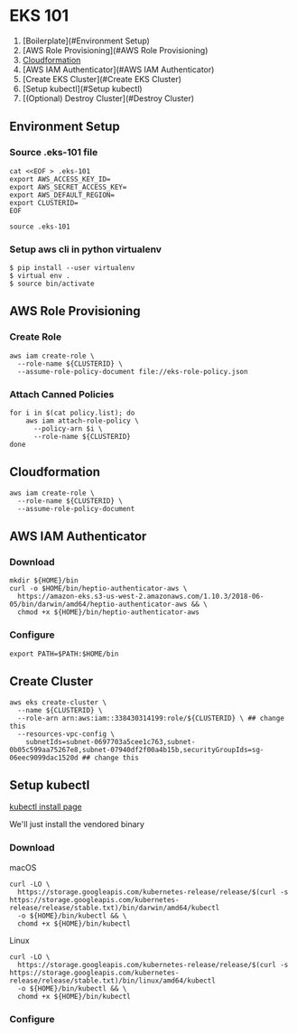 # EKS 101
1. [Boilerplate](#Environment Setup)
2. [AWS Role Provisioning](#AWS Role Provisioning)
3. [Cloudformation](#Cloudformation)
4. [AWS IAM Authenticator](#AWS IAM Authenticator)
5. [Create EKS Cluster](#Create EKS Cluster)
6. [Setup kubectl](#Setup kubectl)
7. [(Optional) Destroy Cluster](#Destroy Cluster)

## Environment Setup

### Source .eks-101 file
```
cat <<EOF > .eks-101
export AWS_ACCESS_KEY_ID=
export AWS_SECRET_ACCESS_KEY=
export AWS_DEFAULT_REGION=
export CLUSTERID=
EOF

source .eks-101
```

### Setup aws cli in python virtualenv
```
$ pip install --user virtualenv
$ virtual env .
$ source bin/activate
```

## AWS Role Provisioning


### Create Role
```
aws iam create-role \
  --role-name ${CLUSTERID} \
  --assume-role-policy-document file://eks-role-policy.json 
```

### Attach Canned Policies
```
for i in $(cat policy.list); do
    aws iam attach-role-policy \
      --policy-arn $i \
      --role-name ${CLUSTERID}
done
```

## Cloudformation
```
aws iam create-role \
  --role-name ${CLUSTERID} \
  --assume-role-policy-document
```

## AWS IAM Authenticator

### Download
```
mkdir ${HOME}/bin
curl -o $HOME/bin/heptio-authenticator-aws \
  https://amazon-eks.s3-us-west-2.amazonaws.com/1.10.3/2018-06-05/bin/darwin/amd64/heptio-authenticator-aws && \
  chmod +x ${HOME}/bin/heptio-authenticator-aws
```

### Configure
```
export PATH=$PATH:$HOME/bin
```

## Create Cluster
```
aws eks create-cluster \
  --name ${CLUSTERID} \
  --role-arn arn:aws:iam::338430314199:role/${CLUSTERID} \ ## change this
  --resources-vpc-config \
    subnetIds=subnet-0697703a5cee1c763,subnet-0b05c599aa75267e8,subnet-07940df2f00a4b15b,securityGroupIds=sg-06eec9099dac1520d ## change this
```

## Setup kubectl
[kubectl install page](https://kubernetes.io/docs/tasks/tools/install-kubectl)

We'll just install the vendored binary

### Download
macOS
```
curl -LO \
  https://storage.googleapis.com/kubernetes-release/release/$(curl -s https://storage.googleapis.com/kubernetes-release/release/stable.txt)/bin/darwin/amd64/kubectl
  -o ${HOME}/bin/kubectl && \
  chomd +x ${HOME}/bin/kubectl
```

Linux
```
curl -LO \
  https://storage.googleapis.com/kubernetes-release/release/$(curl -s https://storage.googleapis.com/kubernetes-release/release/stable.txt)/bin/linux/amd64/kubectl
  -o ${HOME}/bin/kubectl && \
  chomd +x ${HOME}/bin/kubectl
```

### Configure
